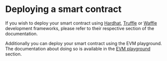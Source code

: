 # Deploying a smart contract

If you wish to deploy your smart contract using [Hardhat](../../tutorials/hardhat-tutorials/), [Truffle](../../tutorials/truffle-tutorials/) or [Waffle](../../tutorials/waffle-tutorials/) development frameworks, please refer to their respective section of the documentation.

Additionally you can deploy your smart contract using the EVM playground. The documentation about doing so is available in the [EVM playground](../evm-playground/) section.
